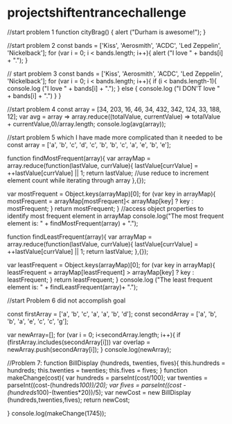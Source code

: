 # projectshiftentrancechallenge

//start problem 1
function cityBrag() {
  alert ("Durham is awesome!");
  }

//start problem 2
const bands = ['Kiss', 'Aerosmith', 'ACDC', 'Led Zeppelin', 'Nickelback'];
for (var i = 0; i < bands.length; i++){
alert ("I love " + bands[i] + ".");
  }
  
  // start problem 3
 const bands = ['Kiss', 'Aerosmith', 'ACDC', 'Led Zeppelin', 'Nickelback'];
 for (var i = 0; i < bands.length; i++){
    if (i < bands.length-1){
      console.log ("I love " + bands[i] + ".");
      }
  else {
    console.log ("I DON'T love " + bands[i] + ".")
   }
  }
  
  //start problem 4
const array = [34, 203, 16, 46, 34, 432, 342, 124, 33, 188, 12];
var avg = array => array.reduce((totalValue, currentValue) => totalValue + currentValue,0)/array.length;
console.log(avg(array));


  //start problem 5 which I have made more complicated than it needed to be
const array = ['a', 'b', 'c', 'd', 'c', 'b', 'b', 'c', 'a', 'e', 'b', 'e'];

function findMostFrequent(array){
  var arrayMap = array.reduce(function(lastValue, currValue){
    lastValue[currValue] = ++lastValue[currValue] || 1;
    return lastValue;
 //use reduce to increment element count while iterating through array
  },{});
  
  var mostFrequent = Object.keys(arrayMap)[0];
  for (var key in arrayMap){
       mostFrequent = arrayMap[mostFrequent]< arrayMap[key] ? key : mostFrequent;
       }
  return mostFrequent;
  }
 //access object properties to identify most frequent element in arrayMap
  console.log("The most frequent element is: " + findMostFrequent(array) + ".");

function findLeastFrequent(array){
  var arrayMap = array.reduce(function(lastValue, currValue){
    lastValue[currValue] = ++lastValue[currValue] || 1;
    return lastValue;
  },{});
 
  var leastFrequent = Object.keys(arrayMap)[0];
  for (var key in arrayMap){
    leastFrequent = arrayMap[leastFrequent] > arrayMap[key] ? key : leastFrequent;
    }
  return leastFrequent;
}
console.log ("The least frequent element is: " + findLeastFrequent(array)+ ".");


//start Problem 6 did not accomplish goal

const firstArray = ['a', 'b', 'c', 'a', 'a', 'b', 'd'];
const secondArray = ['a', 'b', 'b', 'a', 'e', 'c', 'c', 'g'];

var newArray=[];
for (var i = 0; i<secondArray.length; i++){
    if (firstArray.includes(secondArray[i]))
      var overlap = newArray.push(secondArray[i]);
    }
console.log(newArray);


//Problem 7:
function BillDisplay (hundreds, twenties, fives){
  this.hundreds = hundreds;
  this.twenties = twenties;
  this.fives = fives;
}
function makeChange(cost){
  var hundreds = parseInt(cost/100);
  var twenties = parseInt((cost-(hundreds*100))/20);
  var fives = parseInt((cost - (hundreds*100)-(twenties*20))/5);
  var newCost = new BillDisplay (hundreds,twenties,fives);
  return newCost;
                           
}
console.log(makeChange(1745));







